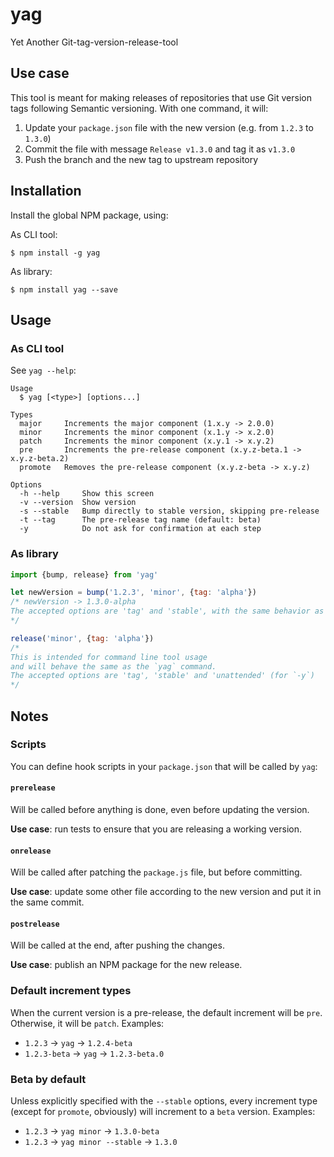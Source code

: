 # yag
Yet Another Git-tag-version-release-tool

## Use case

This tool is meant for making releases of repositories that use Git version
tags following Semantic versioning. With one command, it will:

1. Update your `package.json` file with the new version (e.g. from `1.2.3` to `1.3.0`)
2. Commit the file with message `Release v1.3.0` and tag it as `v1.3.0`
3. Push the branch and the new tag to upstream repository

## Installation

Install the global NPM package, using:

As CLI tool:
```
$ npm install -g yag
```

As library:
```
$ npm install yag --save
```

## Usage

### As CLI tool

See `yag --help`:

```
Usage
  $ yag [<type>] [options...]

Types
  major     Increments the major component (1.x.y -> 2.0.0)
  minor     Increments the minor component (x.1.y -> x.2.0)
  patch     Increments the minor component (x.y.1 -> x.y.2)
  pre       Increments the pre-release component (x.y.z-beta.1 -> x.y.z-beta.2)
  promote   Removes the pre-release component (x.y.z-beta -> x.y.z)

Options
  -h --help     Show this screen
  -v --version  Show version
  -s --stable   Bump directly to stable version, skipping pre-release
  -t --tag      The pre-release tag name (default: beta)
  -y            Do not ask for confirmation at each step
```

### As library

```js
import {bump, release} from 'yag'

let newVersion = bump('1.2.3', 'minor', {tag: 'alpha'})
/* newVersion -> 1.3.0-alpha
The accepted options are 'tag' and 'stable', with the same behavior as the CLI.
*/

release('minor', {tag: 'alpha'})
/*
This is intended for command line tool usage
and will behave the same as the `yag` command.
The accepted options are 'tag', 'stable' and 'unattended' (for `-y`)
*/
```

## Notes

### Scripts

You can define hook scripts in your `package.json` that will be called by `yag`:

#### `prerelease`
Will be called before anything is done, even before updating the version.

**Use case**: run tests to ensure that you are releasing a working version.

#### `onrelease`
Will be called after patching the `package.js` file, but before committing.

**Use case**: update some other file according to the new version and put it
in the same commit.

#### `postrelease`
Will be called at the end, after pushing the changes.

**Use case**: publish an NPM package for the new release. 

### Default increment types

When the current version is a pre-release, the default increment will be `pre`.
Otherwise, it will be `patch`. Examples:

* `1.2.3` -> `yag` -> `1.2.4-beta`
* `1.2.3-beta` -> `yag` -> `1.2.3-beta.0` 

### Beta by default

Unless explicitly specified with the `--stable` options, every increment type
(except for `promote`, obviously) will increment to a `beta` version. Examples:

* `1.2.3` -> `yag minor` -> `1.3.0-beta`
* `1.2.3` -> `yag minor --stable` -> `1.3.0`
